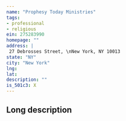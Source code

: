 ```yaml
---
name: "Prophesy Today Ministries"
tags:
- professional
- religious
ein: 275283990
homepage: ""
address: |
 27 Debrosses Street, \nNew York, NY 10013
state: "NY"
city: "New York"
lng: 
lat: 
description: ""
is_501c3: X
---
```


## Long description



